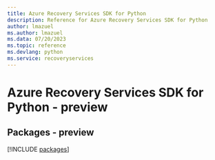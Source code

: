 ```yaml
---
title: Azure Recovery Services SDK for Python
description: Reference for Azure Recovery Services SDK for Python
author: lmazuel
ms.author: lmazuel
ms.data: 07/20/2023
ms.topic: reference
ms.devlang: python
ms.service: recoveryservices
---
```

# Azure Recovery Services SDK for Python - preview
## Packages - preview
[!INCLUDE [packages](recovery-services-index.md)]